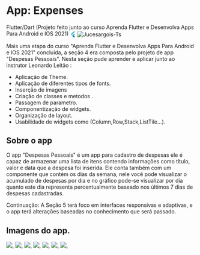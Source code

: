 # App: Expenses

 Flutter/Dart (Projeto feito junto ao curso  Aprenda Flutter e Desenvolva Apps Para Android e IOS 2021)
  <img align="center" alt="Jucesargois-kotlin" width="15" src="https://github.com/devicons/devicon/blob/master/icons/flutter/flutter-original.svg">
  <img align="center" alt="Jucesargois-Ts" width="15" src="https://img.icons8.com/color/48/000000/dart.png">
  
Mais uma etapa do curso "Aprenda Flutter e Desenvolva Apps Para Android e IOS 2021" concluída, a seção 4 era composta pelo projeto de app "Despesas Pessoais". Nesta seção pude aprender e aplicar junto ao instrutor Leonardo Leitão :

- Aplicação de Theme.
- Aplicação de diferentes tipos de fonts.
- Inserção de imagens
- Criação de classes e metodos .
- Passagem de parametro.
- Componentização de widgets.
- Organização de layout.
- Usabilidade de widgets como (Column,Row,Stack,ListTile...).



## Sobre o app
O app "Despesas Pessoais" é um app para cadastro de despesas ele é capaz de armazenar uma lista de itens contendo informações como título, valor e data que a despesa foi inserida. Ele conta também com um componente que contém os dias da semana, nele você pode visualizar o acumulado de despesas por dia e no gráfico pode-se visualizar por dia quanto este dia representa percentualmente baseado nos últimos 7 dias de despesas cadastradas.

Continuação:
A Seção 5 terá foco em interfaces responsivas e adaptivas, e o app terá alterações baseadas no conhecimento que será passado.





## Imagens do app.
<img src="https://user-images.githubusercontent.com/69982713/155739739-5de5077a-2632-4fd0-9b6b-e234dd41782a.png" width="250" />,
<img src="https://user-images.githubusercontent.com/69982713/155739813-edd16609-5cab-4eea-886c-a7bf571a0be4.png" width="250" />,
<img src="https://user-images.githubusercontent.com/69982713/155739848-32677315-c439-41f0-813f-4a2c430ee141.png" width="250" />,
<img src="https://user-images.githubusercontent.com/69982713/155740043-513aebe6-fb88-4958-81a2-a5ee819a0aa1.png" width="250" />,
<img src="https://user-images.githubusercontent.com/69982713/155740102-a21183c5-fde6-4d9a-ad55-94ad53c8961e.png" width="250" />,
<img src="https://user-images.githubusercontent.com/69982713/155740159-04134f3f-de57-49be-8270-b2202018cd7c.png" width="250" />,
<img src="https://user-images.githubusercontent.com/69982713/155740209-6f5b5ab8-51c2-473f-8a81-056b6ca360b1.png" width="250" />,










